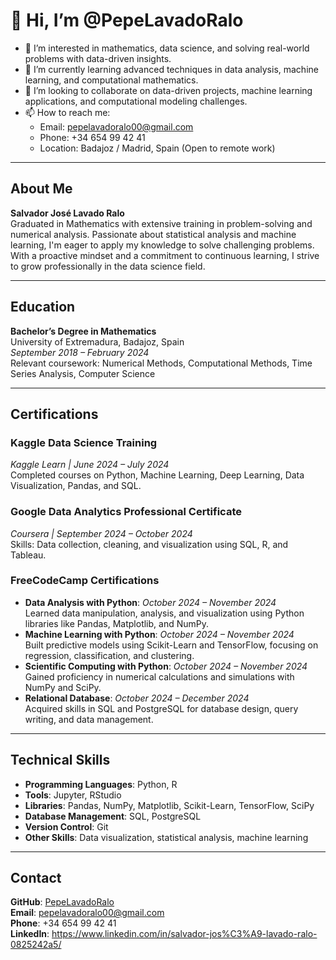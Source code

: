 # 👋 Hi, I’m @PepeLavadoRalo

- 👀 I’m interested in mathematics, data science, and solving real-world problems with data-driven insights.
- 🌱 I’m currently learning advanced techniques in data analysis, machine learning, and computational mathematics.
- 💞️ I’m looking to collaborate on data-driven projects, machine learning applications, and computational modeling challenges.
- 📫 How to reach me:  
  - Email: pepelavadoralo00@gmail.com  
  - Phone: +34 654 99 42 41  
  - Location: Badajoz / Madrid, Spain (Open to remote work)  

---

## About Me  
**Salvador José Lavado Ralo**  
Graduated in Mathematics with extensive training in problem-solving and numerical analysis. Passionate about statistical analysis and machine learning, I'm eager to apply my knowledge to solve challenging problems. With a proactive mindset and a commitment to continuous learning, I strive to grow professionally in the data science field.  

---

## Education  
**Bachelor’s Degree in Mathematics**  
University of Extremadura, Badajoz, Spain  
*September 2018 – February 2024*  
Relevant coursework: Numerical Methods, Computational Methods, Time Series Analysis, Computer Science  

---

## Certifications  
### Kaggle Data Science Training  
*Kaggle Learn | June 2024 – July 2024*  
Completed courses on Python, Machine Learning, Deep Learning, Data Visualization, Pandas, and SQL.

### Google Data Analytics Professional Certificate  
*Coursera | September 2024 – October 2024*  
Skills: Data collection, cleaning, and visualization using SQL, R, and Tableau.

### FreeCodeCamp Certifications  
- **Data Analysis with Python**: *October 2024 – November 2024*  
  Learned data manipulation, analysis, and visualization using Python libraries like Pandas, Matplotlib, and NumPy.  
- **Machine Learning with Python**: *October 2024 – November 2024*  
  Built predictive models using Scikit-Learn and TensorFlow, focusing on regression, classification, and clustering.  
- **Scientific Computing with Python**: *October 2024 – November 2024*  
  Gained proficiency in numerical calculations and simulations with NumPy and SciPy.  
- **Relational Database**: *October 2024 – December 2024*  
  Acquired skills in SQL and PostgreSQL for database design, query writing, and data management.  

---

## Technical Skills  
- **Programming Languages**: Python, R  
- **Tools**: Jupyter, RStudio  
- **Libraries**: Pandas, NumPy, Matplotlib, Scikit-Learn, TensorFlow, SciPy  
- **Database Management**: SQL, PostgreSQL  
- **Version Control**: Git  
- **Other Skills**: Data visualization, statistical analysis, machine learning  

---

## Contact  
**GitHub**: [PepeLavadoRalo](https://github.com/PepeLavadoRalo)  
**Email**: pepelavadoralo00@gmail.com  
**Phone**: +34 654 99 42 41  
**LinkedIn**: https://www.linkedin.com/in/salvador-jos%C3%A9-lavado-ralo-0825242a5/


<!---
PepeLavadoRalo/PepeLavadoRalo is a ✨ special ✨ repository because its `README.md` (this file) appears on your GitHub profile.
You can click the Preview link to take a look at your changes.
--->
